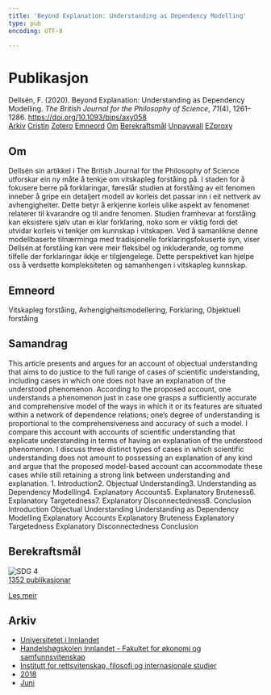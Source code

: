 ```yaml
---
title: 'Beyond Explanation: Understanding as Dependency Modelling'
type: pub
encoding: UTF-8

---
```

<h1>Publikasjon</h1>
<article id="csl-bib-container-2HV95QVG" class="csl-bib-container">
  <div class="csl-bib-body"> <div class="csl-entry">Dellsén, F. (2020). Beyond Explanation: Understanding as Dependency Modelling. <i>The British Journal for the Philosophy of Science</i>, <i>71</i>(4), 1261–1286. <a href="https://doi.org/10.1093/bjps/axy058">https://doi.org/10.1093/bjps/axy058</a></div> </div>
  <div class="csl-bib-buttons">
    <a href="#taxonomy-article-2HV95QVG" alt="archive" class="csl-bib-button">Arkiv</a>
    <a href="https://app.cristin.no/results/show.jsf?id=1593923" alt="Cristin" class="csl-bib-button">Cristin</a>
    <a href="http://zotero.org/groups/5881554/items/2HV95QVG" alt="Zotero" class="csl-bib-button">Zotero</a>
    <a href="#keywords-article-2HV95QVG" alt="keywords" class="csl-bib-button">Emneord</a>
    <a href="#about-article-2HV95QVG" alt="about_pub" class="csl-bib-button">Om</a>
    <a href="#sdg-article-2HV95QVG" alt="sdg" class="csl-bib-button">Berekraftsmål</a>
    <a href="https://doi.org/10.1093/bjps/axy058" alt="Unpaywall" class="csl-bib-button">Unpaywall</a>
    <a href="https://doi.org/10.1093/bjps/axy058" alt="EZproxy" class="csl-bib-button">EZproxy</a>
  </div>
  <div id="csl-bib-meta-container-2HV95QVG"></div>
</article>
<div id="csl-bib-meta-2HV95QVG" class="csl-bib-meta">
  <article id="about-article-2HV95QVG" class="about_pub-article">
    <h1>Om</h1>
    Dellsén sin artikkel i The British Journal for the Philosophy of Science utforskar ein ny måte å tenkje om vitskapleg forståing på. I staden for å fokusere berre på forklaringar, føreslår studien at forståing av eit fenomen inneber å gripe ein detaljert modell av korleis det passar inn i eit nettverk av avhengigheiter. Dette betyr å erkjenne korleis ulike aspekt av fenomenet relaterer til kvarandre og til andre fenomen. Studien framhevar at forståing kan eksistere sjølv utan ei klar forklaring, noko som er viktig fordi det utvidar korleis vi tenkjer om kunnskap i vitskapen. Ved å samanlikne denne modellbaserte tilnærminga med tradisjonelle forklaringsfokuserte syn, viser Dellsén at forståing kan vere meir fleksibel og inkluderande, og romme tilfelle der forklaringar ikkje er tilgjengelege. Dette perspektivet kan hjelpe oss å verdsette kompleksiteten og samanhengen i vitskapleg kunnskap.
  </article>
  <article id="keywords-article-2HV95QVG" class="keywords-article">
    <h1>Emneord</h1>
    Vitskapleg forståing, Avhengigheitsmodellering, Forklaring, Objektuell forståing
  </article>
  <article id="abstract-article-2HV95QVG" class="abstract-article">
    <h1>Samandrag</h1>
    This article presents and argues for an account of objectual understanding that aims to do justice to the full range of cases of scientific understanding, including cases in which one does not have an explanation of the understood phenomenon. According to the proposed account, one understands a phenomenon just in case one grasps a sufficiently accurate and comprehensive model of the ways in which it or its features are situated within a network of dependence relations; one’s degree of understanding is proportional to the comprehensiveness and accuracy of such a model. I compare this account with accounts of scientific understanding that explicate understanding in terms of having an explanation of the understood phenomenon. I discuss three distinct types of cases in which scientific understanding does not amount to possessing an explanation of any kind and argue that the proposed model-based account can accommodate these cases while still retaining a strong link between understanding and explanation. 1. Introduction2. Objectual Understanding3. Understanding as Dependency Modelling4. Explanatory Accounts5. Explanatory Bruteness6. Explanatory Targetedness7. Explanatory Disconnectedness8. Conclusion Introduction Objectual Understanding Understanding as Dependency Modelling Explanatory Accounts Explanatory Bruteness Explanatory Targetedness Explanatory Disconnectedness Conclusion
  </article>
  <article id="sdg-article-2HV95QVG" class="sdg-article">
    <h1>Berekraftsmål</h1>
    <div class="sdg-container"><div id="sdg4" class="sdg">
        <img src="{{< params subfolder >}}images/sdg/sdg04_nn.png" class="image" alt="SDG 4">
        <div class="sdg-overlay">
          <a href="{{< params subfolder >}}nn/archive/?sdg=4#archive" class="sdg-publication-count"><span>1352</span> publikasjonar</a>
          <p><a href="https://fn.no/om-fn/fns-baerekraftsmaal/god-utdanning?lang=nno-NO" class="sdg-read-more">Les meir</a></p>
        </div>
      </div></div>
  </article>
  <article id="taxonomy-article-2HV95QVG" class="taxonomy-article">
    <h1>Arkiv</h1>
    <ul>
      <li><a href="{{< params subfolder >}}nn/archive/?key=3DCRN523">Universitetet i Innlandet</a></li>
      <li><a href="{{< params subfolder >}}nn/archive/?key=DU8Q9LN9">Handelshøgskolen Innlandet - Fakultet for økonomi og samfunnsvitenskap</a></li>
      <li><a href="{{< params subfolder >}}nn/archive/?key=ITYAG68H">Institutt for rettsvitenskap, filosofi og internasjonale studier</a></li>
      <li><a href="{{< params subfolder >}}nn/archive/?key=U76UGHNS">2018</a></li>
      <li><a href="{{< params subfolder >}}nn/archive/?key=INNY6XQI">Juni</a></li>
    </ul>
  </article>
</div>

